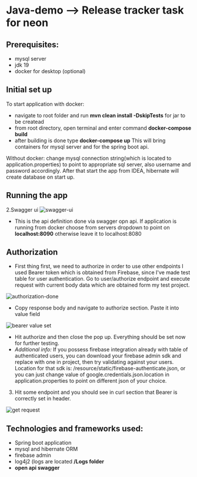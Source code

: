 # Java-demo --> Release tracker task for neon

## Prerequisites:
- mysql server
- jdk 19
- docker for desktop (optional)

## Initial set up
To start application with docker:
- navigate to root folder and run <b>mvn clean install -DskipTests</b> for jar to be createad
- from root directory, open terminal and enter command <b>docker-compose build</b>
- after building is done type <b>docker-compose up</b> This will bring containers for mysql server and for the spring boot api.

 Without docker: change mysql connection string(which is located to application.properties) to point to appropriate sql server, also username and password accordingly. After that start the app from IDEA, hibernate will create database on start up.

## Running the app

2.Swagger ui 
![swagger-ui](https://user-images.githubusercontent.com/2013682/219371027-08496ce5-d327-4ceb-9ce7-bae4c1855c26.PNG)

- This is the api definition done via swagger opn api. If application is running from docker choose from servers dropdown to point on <b>localhost:8090</b> otherwise leave it to localhost:8080

## Authorization
- First thing first, we need to authorize in order to use other endpoints
 I used Bearer token which is obtained from Firebase, since I've made test table for user authentication.
  Go to user/authorize endpoint and execute request with current body data which are obtained form my test project.
    
![authorization-done](https://user-images.githubusercontent.com/2013682/219372721-7cafe562-80c2-4769-8e0b-d0cbb45de352.PNG)

- Copy response body and navigate to authorize section. Paste it into value field

![bearer value set](https://user-images.githubusercontent.com/2013682/219373732-71d9b734-4a20-4d0f-a87d-bc07ba2cec1d.PNG)

 - Hit authorize and then close the pop up. Everything should be set now for further testing.
 - <i> Additional info:</i> If you possess firebase integration already with table of authenticated users, you can download your firebase admin sdk and 
replace with one in project, then try validating against your users. Location for  that sdk is: /resource/static/firebase-authenticate.json, or you can just change value of google.credentials.json.location in application.properties to point on different json of your choice.

3. Hit some endpoint and you should see in curl section that Bearer is correctly set in header.

![get request](https://user-images.githubusercontent.com/2013682/219374168-f679e1f6-f4ee-4f56-bdd5-f566009c244e.PNG)

## Technologies and frameworks used:
- Spring boot application 
- mysql and hibernate ORM
- firebase admin
- log4j2 (logs are located  <b>/Logs<b> folder
- open api swagger 

